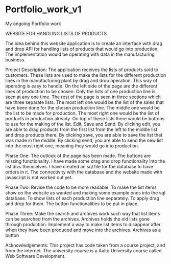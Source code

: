 # Portfolio_work_v1
My ongoing Portfolio work

WEBSITE FOR HANDLING LISTS OF PRODUCTS

The idea behind this website application is to create an interface
 with drag and drop API for handling lists of products that would go into production. 
The implementation would be operating with data in the manufacturing business. 

Project Description:
The application receives the lists of products sold to customers.
These lists are used to make the lists for the different production lines
in the manufacturing plant by drag and drop operation. This way of operating is easy to handle. 
On the left side of the page are the different lines of production to be chosen. 
Only the lists of one production line is seen at any one time. 
The rest of the page is seen in three sections which are three separate lists. 
The most left one would be the list of the sales that have been done for the chosen production line. 
The middle one would be the list to be made for production. The most right one would be the list of products in production already. 
On top of these lists there would be buttons to use for the making of the list. Edit, Save and Send. 
By clicking edit, you are able to drag products from the first list from the left to the middle list and drop products there. 
By clicking save, you are able to save the list that was made in the middle. 
By clicking send, you are able to send the new list into the most right one, meaning they would go into production.

Phase One:
The outlook of the page has been made. The buttons are missing functionality. 
I have made some drag and drop functionality into the list divs themselves. I have created an sql file for the database to have orders in it.
The connectivity with the database and the website made with javascript is not worked out yet.

Phase Two:
Revise the code to be more readable. To make the list items show on the website as wanted and making some example ones into the sql database. 
To show lists of each production line separately. To apply drag and drop for them. The button functionalities to be put in place. 

Phase Three:
Make the search and archives work such way that list items can be searched from the archives. 
Archives holds the old lists gone through production. Implement a way to make list items to disappear
after when they have been produced and move into the archives. Archives as a button

Acknowledgements:
This project has code taken from a course project, and from the internet.
The university course is a Aalto University course called Web Software Development.
